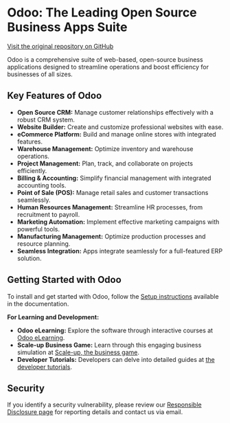 # Odoo: The Leading Open Source Business Apps Suite

[Visit the original repository on GitHub](https://github.com/odoo/odoo)

Odoo is a comprehensive suite of web-based, open-source business applications designed to streamline operations and boost efficiency for businesses of all sizes.

## Key Features of Odoo

*   **Open Source CRM:** Manage customer relationships effectively with a robust CRM system.
*   **Website Builder:** Create and customize professional websites with ease.
*   **eCommerce Platform:** Build and manage online stores with integrated features.
*   **Warehouse Management:** Optimize inventory and warehouse operations.
*   **Project Management:** Plan, track, and collaborate on projects efficiently.
*   **Billing & Accounting:** Simplify financial management with integrated accounting tools.
*   **Point of Sale (POS):** Manage retail sales and customer transactions seamlessly.
*   **Human Resources Management:** Streamline HR processes, from recruitment to payroll.
*   **Marketing Automation:** Implement effective marketing campaigns with powerful tools.
*   **Manufacturing Management:** Optimize production processes and resource planning.
*   **Seamless Integration:**  Apps integrate seamlessly for a full-featured ERP solution.

## Getting Started with Odoo

To install and get started with Odoo, follow the [Setup instructions](https://www.odoo.com/documentation/master/administration/install/install.html) available in the documentation.

**For Learning and Development:**

*   **Odoo eLearning:** Explore the software through interactive courses at [Odoo eLearning](https://www.odoo.com/slides).
*   **Scale-up Business Game:** Learn through this engaging business simulation at [Scale-up, the business game](https://www.odoo.com/page/scale-up-business-game).
*   **Developer Tutorials:**  Developers can delve into detailed guides at [the developer tutorials](https://www.odoo.com/documentation/master/developer/howtos.html).

## Security

If you identify a security vulnerability, please review our [Responsible Disclosure page](https://www.odoo.com/security-report) for reporting details and contact us via email.